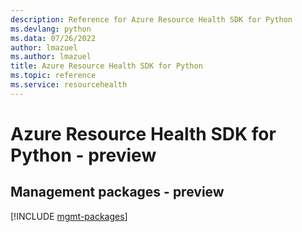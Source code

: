 ```yaml
---
description: Reference for Azure Resource Health SDK for Python
ms.devlang: python
ms.data: 07/26/2022
author: lmazuel
ms.author: lmazuel
title: Azure Resource Health SDK for Python
ms.topic: reference
ms.service: resourcehealth
---
```

# Azure Resource Health SDK for Python - preview

## Management packages - preview
[!INCLUDE [mgmt-packages](resource-health-mgmt-index.md)]